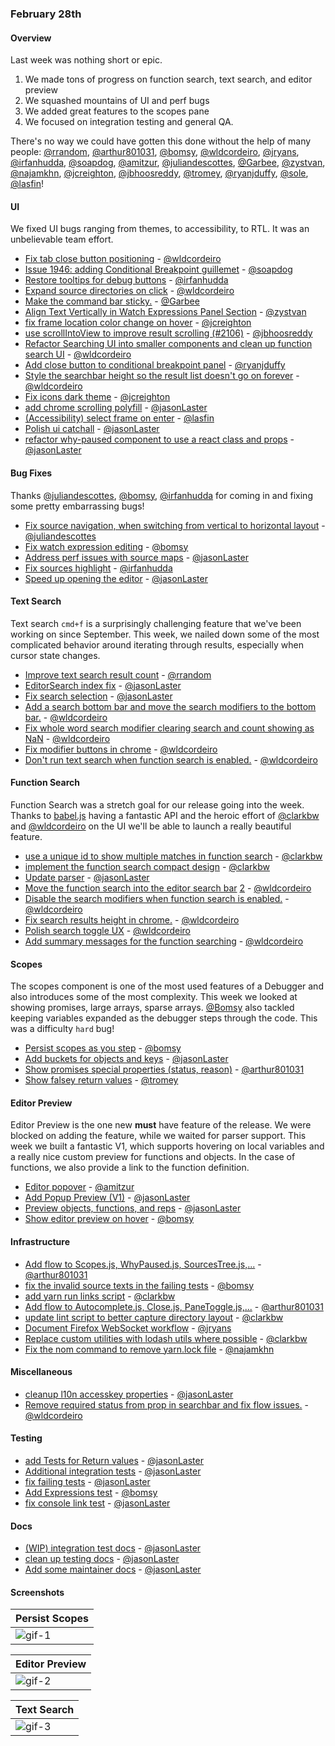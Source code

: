 ### February 28th

#### Overview

Last week was nothing short or epic.

1. We made tons of progress on function search, text search, and editor preview
2. We squashed mountains of UI and perf bugs
3. We added great features to the scopes pane
4. We focused on integration testing and general QA.

There's no way we could have gotten this done without the help of many people: [@rrandom], [@arthur801031], [@bomsy], [@wldcordeiro], [@jryans], [@irfanhudda], [@soapdog], [@amitzur], [@juliandescottes], [@Garbee], [@zystvan], [@najamkhn], [@jcreighton], [@jbhoosreddy], [@tromey], [@ryanjduffy], [@sole], [@lasfin]!

#### UI

We fixed UI bugs ranging from themes, to accessibility, to RTL. It was an unbelievable team effort.

* [Fix tab close button positioning][pr-12] - [@wldcordeiro]
* [Issue 1946: adding Conditional Breakpoint guillemet][pr-19] - [@soapdog]
* [Restore tooltips for debug buttons][pr-20] - [@irfanhudda]
* [Expand source directories on click][pr-23] - [@wldcordeiro]
* [Make the command bar sticky.][pr-35] - [@Garbee]
* [Align Text Vertically in Watch Expressions Panel Section][pr-36] - [@zystvan]
* [fix frame location color change on hover][pr-43] - [@jcreighton]
* [use scrollIntoView to improve result scrolling (#2106)][pr-44] - [@jbhoosreddy]
* [Refactor Searching UI into smaller components and clean up function search UI][pr-45] - [@wldcordeiro]
* [Add close button to conditional breakpoint panel][pr-49] - [@ryanjduffy]
* [Style the searchbar height so the result list doesn't go on forever][pr-52] - [@wldcordeiro]
* [Fix icons dark theme][pr-54] - [@jcreighton]
* [add chrome scrolling polyfill][pr-59] - [@jasonLaster]
* [(Accessibility) select frame on enter][pr-66] - [@lasfin]
* [Polish ui catchall][pr-67] - [@jasonLaster]
* [refactor why-paused component to use a react class and props][pr-9] - [@jasonLaster]


#### Bug Fixes

Thanks [@juliandescottes], [@bomsy], [@irfanhudda] for coming in and fixing some pretty embarrassing bugs!

* [Fix source navigation, when switching from vertical to horizontal layout][pr-32] - [@juliandescottes]
* [Fix watch expression editing][pr-28] - [@bomsy]
* [Address perf issues with source maps][pr-42] - [@jasonLaster]
* [Fix sources highlight][pr-53] - [@irfanhudda]
* [Speed up opening the editor][pr-68] - [@jasonLaster]

#### Text Search

Text search `cmd+f` is a surprisingly challenging feature that we've been working on since September.
This week, we nailed down some of the most complicated behavior around iterating through results, especially when cursor state changes.

* [Improve text search result count][pr-0] - [@rrandom]
* [EditorSearch index fix][pr-11] - [@jasonLaster]
* [Fix search selection][pr-13] - [@jasonLaster]
* [Add a search bottom bar and move the search modifiers to the bottom bar.][pr-21] - [@wldcordeiro]
* [Fix whole word search modifier clearing search and count showing as NaN][pr-63] - [@wldcordeiro]
* [Fix modifier buttons in chrome][pr-64] - [@wldcordeiro]
* [Don't run text search when function search is enabled.][pr-69] - [@wldcordeiro]

#### Function Search

Function Search was a stretch goal for our release going into the week.
Thanks to [babel.js](https://babeljs.io/) having a fantastic API and the heroic effort of [@clarkbw] and [@wldcordeiro]
on the UI we'll be able to launch a really beautiful feature.

* [use a unique id to show multiple matches in function search][pr-2] - [@clarkbw]
* [implement the function search compact design][pr-5] - [@clarkbw]
* [Update parser][pr-24] - [@jasonLaster]
* [Move the function search into the editor search bar][pr-27] [2][pr-30]  - [@wldcordeiro]
* [Disable the search modifiers when function search is enabled.][pr-60] - [@wldcordeiro]
* [Fix search results height in chrome.][pr-65] - [@wldcordeiro]
* [Polish search toggle UX][pr-70] - [@wldcordeiro]
* [Add summary messages for the function searching][pr-71] - [@wldcordeiro]

#### Scopes

The scopes component is one of the most used features of a Debugger and also introduces some of the most complexity.
This week we looked at showing promises, large arrays, sparse arrays.
[@Bomsy] also tackled keeping variables expanded as the debugger steps through the code. This was a difficulty `hard` bug!

* [Persist scopes as you step][pr-6] - [@bomsy]
* [Add buckets for objects and keys][pr-22] - [@jasonLaster]
* [Show promises special properties (status, reason)][pr-51] - [@arthur801031]
* [Show falsey return values][pr-58] - [@tromey]

#### Editor Preview

Editor Preview is the one new **must** have feature of the release.
We were blocked on adding the feature, while we waited for parser support. This week we built a fantastic V1, which supports hovering on local variables and a really nice custom preview for functions and objects. In the case of functions, we also provide a link to the function definition.

* [Editor popover][pr-29] - [@amitzur]
* [Add Popup Preview (V1)][pr-40] - [@jasonLaster]
* [Preview objects, functions, and reps][pr-57] - [@jasonLaster]
* [Show editor preview on hover][pr-61] - [@bomsy]


#### Infrastructure

* [Add flow to Scopes.js, WhyPaused.js, SourcesTree.js,...][pr-1] - [@arthur801031]
* [fix the invalid source texts in the failing tests][pr-4] - [@bomsy]
* [add yarn run links script][pr-8] - [@clarkbw]
* [Add flow to Autocomplete.js, Close.js, PaneToggle.js,...][pr-10] - [@arthur801031]
* [update lint script to better capture directory layout][pr-14] - [@clarkbw]
* [Document Firefox WebSocket workflow][pr-15] - [@jryans]
* [Replace custom utilities with lodash utils where possible][pr-25] - [@clarkbw]
* [Fix the nom command to remove yarn.lock file][pr-41] - [@najamkhn]

#### Miscellaneous

* [cleanup l10n accesskey properties][pr-55] - [@jasonLaster]
* [Remove required status from  prop in searchbar and fix flow issues.][pr-48] - [@wldcordeiro]

#### Testing

* [add Tests for Return values][pr-33] - [@jasonLaster]
* [Additional integration tests][pr-18] - [@jasonLaster]
* [fix failing tests][pr-3] - [@jasonLaster]
* [Add Expressions test][pr-37] - [@bomsy]
* [fix console link test][pr-38] - [@jasonLaster]

#### Docs

* [(WIP) integration test docs][pr-16] - [@jasonLaster]
* [clean up testing docs][pr-34] - [@jasonLaster]
* [Add some maintainer docs][pr-47] - [@jasonLaster]

#### Screenshots

|Persist Scopes|
|----------------|
|![gif-1]|

|Editor Preview|
|----------------|
|![gif-2]|

|Text Search|
|-------------|
|![gif-3]|


[gif-1]:https://cloud.githubusercontent.com/assets/792924/23188424/948ff100-f886-11e6-9420-bab20d56d289.gif
[gif-2]:https://cloud.githubusercontent.com/assets/792924/23385436/b5e22ae2-fd47-11e6-9a55-e26365b3849e.gif
[gif-3]:https://camo.githubusercontent.com/c528900a4ca7a817e34cd43bd0d8a9f44c4c3a6e/687474703a2f2f672e7265636f726469742e636f2f494d385370645a784d722e676966

[pr-0]:https://github.com/firefox-devtools/debugger.html/pull/2005
[pr-1]:https://github.com/firefox-devtools/debugger.html/pull/2048
[pr-2]:https://github.com/firefox-devtools/debugger.html/pull/2058
[pr-3]:https://github.com/firefox-devtools/debugger.html/pull/2061
[pr-4]:https://github.com/firefox-devtools/debugger.html/pull/2062
[pr-5]:https://github.com/firefox-devtools/debugger.html/pull/2047
[pr-6]:https://github.com/firefox-devtools/debugger.html/pull/2064
[pr-7]:https://github.com/firefox-devtools/debugger.html/pull/2074
[pr-8]:https://github.com/firefox-devtools/debugger.html/pull/2073
[pr-9]:https://github.com/firefox-devtools/debugger.html/pull/2071
[pr-10]:https://github.com/firefox-devtools/debugger.html/pull/2069
[pr-11]:https://github.com/firefox-devtools/debugger.html/pull/2067
[pr-12]:https://github.com/firefox-devtools/debugger.html/pull/2043
[pr-13]:https://github.com/firefox-devtools/debugger.html/pull/2068
[pr-14]:https://github.com/firefox-devtools/debugger.html/pull/2086
[pr-15]:https://github.com/firefox-devtools/debugger.html/pull/2111
[pr-16]:https://github.com/firefox-devtools/debugger.html/pull/2095
[pr-17]:https://github.com/firefox-devtools/debugger.html/pull/2110
[pr-18]:https://github.com/firefox-devtools/debugger.html/pull/2089
[pr-19]:https://github.com/firefox-devtools/debugger.html/pull/2088
[pr-20]:https://github.com/firefox-devtools/debugger.html/pull/2099
[pr-21]:https://github.com/firefox-devtools/debugger.html/pull/2119
[pr-22]:https://github.com/firefox-devtools/debugger.html/pull/2026
[pr-23]:https://github.com/firefox-devtools/debugger.html/pull/2087
[pr-24]:https://github.com/firefox-devtools/debugger.html/pull/2092
[pr-25]:https://github.com/firefox-devtools/debugger.html/pull/2114
[pr-26]:https://github.com/firefox-devtools/debugger.html/pull/2063
[pr-27]:https://github.com/firefox-devtools/debugger.html/pull/2121
[pr-28]:https://github.com/firefox-devtools/debugger.html/pull/2118
[pr-29]:https://github.com/firefox-devtools/debugger.html/pull/2090
[pr-30]:https://github.com/firefox-devtools/debugger.html/pull/2139
[pr-31]:https://github.com/firefox-devtools/debugger.html/pull/2138
[pr-32]:https://github.com/firefox-devtools/debugger.html/pull/2129
[pr-33]:https://github.com/firefox-devtools/debugger.html/pull/2133
[pr-34]:https://github.com/firefox-devtools/debugger.html/pull/2136
[pr-35]:https://github.com/firefox-devtools/debugger.html/pull/2128
[pr-36]:https://github.com/firefox-devtools/debugger.html/pull/2142
[pr-37]:https://github.com/firefox-devtools/debugger.html/pull/2145
[pr-38]:https://github.com/firefox-devtools/debugger.html/pull/2147
[pr-39]:https://github.com/firefox-devtools/debugger.html/pull/2168
[pr-40]:https://github.com/firefox-devtools/debugger.html/pull/2153
[pr-41]:https://github.com/firefox-devtools/debugger.html/pull/2152
[pr-42]:https://github.com/firefox-devtools/debugger.html/pull/2140
[pr-43]:https://github.com/firefox-devtools/debugger.html/pull/2155
[pr-44]:https://github.com/firefox-devtools/debugger.html/pull/2166
[pr-45]:https://github.com/firefox-devtools/debugger.html/pull/2150
[pr-46]:https://github.com/firefox-devtools/debugger.html/pull/2183
[pr-47]:https://github.com/firefox-devtools/debugger.html/pull/2181
[pr-48]:https://github.com/firefox-devtools/debugger.html/pull/2188
[pr-49]:https://github.com/firefox-devtools/debugger.html/pull/2179
[pr-50]:https://github.com/firefox-devtools/debugger.html/pull/2189
[pr-51]:https://github.com/firefox-devtools/debugger.html/pull/2146
[pr-52]:https://github.com/firefox-devtools/debugger.html/pull/2170
[pr-53]:https://github.com/firefox-devtools/debugger.html/pull/2176
[pr-54]:https://github.com/firefox-devtools/debugger.html/pull/2174
[pr-55]:https://github.com/firefox-devtools/debugger.html/pull/2162
[pr-56]:https://github.com/firefox-devtools/debugger.html/pull/2212
[pr-57]:https://github.com/firefox-devtools/debugger.html/pull/2187
[pr-58]:https://github.com/firefox-devtools/debugger.html/pull/2216
[pr-59]:https://github.com/firefox-devtools/debugger.html/pull/2202
[pr-60]:https://github.com/firefox-devtools/debugger.html/pull/2198
[pr-61]:https://github.com/firefox-devtools/debugger.html/pull/2191
[pr-62]:https://github.com/firefox-devtools/debugger.html/pull/2201
[pr-63]:https://github.com/firefox-devtools/debugger.html/pull/2200
[pr-64]:https://github.com/firefox-devtools/debugger.html/pull/2197
[pr-65]:https://github.com/firefox-devtools/debugger.html/pull/2210
[pr-66]:https://github.com/firefox-devtools/debugger.html/pull/2182
[pr-67]:https://github.com/firefox-devtools/debugger.html/pull/2209
[pr-68]:https://github.com/firefox-devtools/debugger.html/pull/2190
[pr-69]:https://github.com/firefox-devtools/debugger.html/pull/2192
[pr-70]:https://github.com/firefox-devtools/debugger.html/pull/2211
[pr-71]:https://github.com/firefox-devtools/debugger.html/pull/2194
[@rrandom]:http://github.com/rrandom
[@arthur801031]:http://github.com/arthur801031
[@clarkbw]:http://github.com/clarkbw
[@jasonLaster]:http://github.com/jasonLaster
[@bomsy]:http://github.com/bomsy
[@wldcordeiro]:http://github.com/wldcordeiro
[@jryans]:http://github.com/jryans
[@irfanhudda]:http://github.com/irfanhudda
[@soapdog]:http://github.com/soapdog
[@amitzur]:http://github.com/amitzur
[@juliandescottes]:http://github.com/juliandescottes
[@Garbee]:http://github.com/Garbee
[@zystvan]:http://github.com/zystvan
[@najamkhn]:http://github.com/najamkhn
[@jcreighton]:http://github.com/jcreighton
[@jbhoosreddy]:http://github.com/jbhoosreddy
[@tromey]:http://github.com/tromey
[@ryanjduffy]:http://github.com/ryanjduffy
[@sole]:http://github.com/sole
[@lasfin]:http://github.com/lasfin
